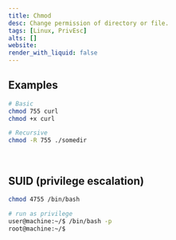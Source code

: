 ```yaml
---
title: Chmod
desc: Change permission of directory or file.
tags: [Linux, PrivEsc]
alts: []
website:
render_with_liquid: false
---
```


## Examples

```sh
# Basic
chmod 755 curl
chmod +x curl

# Recursive
chmod -R 755 ./somedir
```

<br />

## SUID (privilege escalation)

```sh
chmod 4755 /bin/bash

# run as privilege
user@machine:~/$ /bin/bash -p
root@machine:~/$
```
